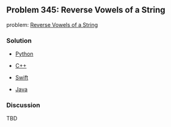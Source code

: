 ## Problem 345: Reverse Vowels of a String

problem: [Reverse Vowels of a String](https://leetcode.com/problems/reverse-vowels-of-a-string/)

### Solution

- [Python](../python/problem345.py)

- [C++](../cpp/problem345.cpp)

- [Swift](../swift/problem345.swift)

- [Java](../java/problem345.java)

### Discussion

TBD

